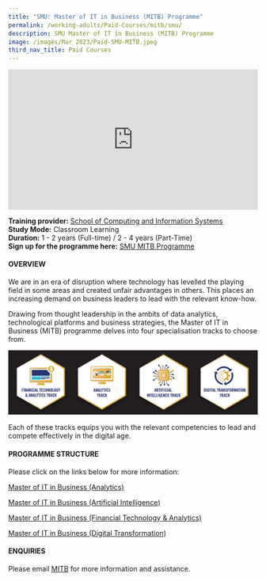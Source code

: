 ```yaml
---
title: "SMU: Master of IT in Business (MITB) Programme"
permalink: /working-adults/Paid-Courses/mitb/smu/
description: SMU Master of IT in Business (MITB) Programme
image: /images/Mar 2023/Paid-SMU-MITB.jpeg
third_nav_title: Paid Courses
---
```

<div style="max-width: 1280px">
    <div
        style="
            height: 0;
            overflow: hidden;
            position: relative;
            padding-bottom: 56.25%;
        "
    >
        <iframe
            src="https://www.youtube.com/embed/MSUB9w9kkf0"
            height="720"
            width="1280"
            frameborder="0"
            title="YouTube video player"
            allow="accelerometer; autoplay; clipboard-write; encrypted-media; gyroscope; picture-in-picture"
            style="
                top: 0;
                left: 0;
                right: 0;
                bottom: 0;
                height: 100%;
                border: none;
                max-width: 100%;
                position: absolute;
            "
        ></iframe>
    </div>
</div>

**Training provider:** [School of Computing and Information Systems](https://scis.smu.edu.sg/)<br>
**Study Mode:** Classroom Learning   
**Duration:** 1 - 2 years (Full-time) / 2 - 4 years (Part-Time)  
**Sign up for the programme here:** [SMU MITB Programme](https://scis.smu.edu.sg/master-it-business/apply-now)

#### **OVERVIEW**

We are in an era of disruption where technology has levelled the playing field in some areas and created unfair advantages in others. This places an increasing demand on business leaders to lead with the relevant know-how.

Drawing from thought leadership in the ambits of data analytics, technological platforms and business strategies, the Master of IT in Business (MITB) programme delves into four specialisation tracks to choose from.  

![SMU Master of IT in Business Programme Tracks](/images/Mar%202023/MITB-Icons.png)

Each of these tracks equips you with the relevant competencies to lead and compete effectively in the digital age.


#### **PROGRAMME STRUCTURE**

Please click on the links below for more information:   

[Master of IT in Business (Analytics)](https://scis.smu.edu.sg/master-it-business/analytics-track/curriculum)

[Master of IT in Business (Artificial Intelligence)](https://scis.smu.edu.sg/master-it-business/artificial-inteligence-track/curriculum)  

[Master of IT in Business (Financial Technology & Analytics)](https://scis.smu.edu.sg/master-it-business/financial-technology-and-analytics-track/curriculum)  

[Master of IT in Business (Digital Transformation)](https://scis.smu.edu.sg/master-it-business/digital-transformation-track/curriculum)

#### **ENQUIRIES**
Please email [MITB](https://scis.smu.edu.sg/master-it-business/academic-experience/faculty-staff/mitb-staff) for more information and assistance.
